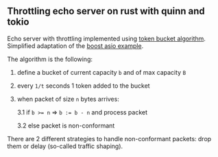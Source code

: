 ## Throttling echo server on rust with quinn and tokio

Echo server with throttling implemented using [token bucket algorithm](https://en.wikipedia.org/wiki/Token_bucket).
Simplified adaptation of the [boost asio example](https://github.com/boostorg/asio/blob/develop/example/cpp20/channels/throttling_proxy.cpp).

The algorithm is the following:

1. define a bucket of current capacity `b` and of max capacity `B`
2. every `1/t` seconds 1 token added to the bucket
3. when packet of size `n` bytes arrives:

    3.1 if `b >= n` => `b := b - n` and process packet

    3.2 else packet is non-conformant

There are 2 different strategies to handle non-conformant packets: drop them or delay (so-called traffic shaping).
